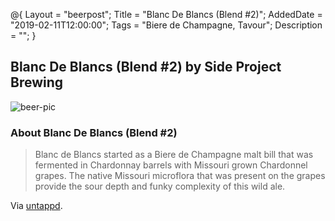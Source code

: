 @{ 
 Layout = "beerpost"; 
 Title = "Blanc De Blancs (Blend #2)"; 
 AddedDate = "2019-02-11T12:00:00"; 
 Tags = "Biere de Champagne, Tavour"; 
 Description = ""; 
 } 
 

## Blanc De Blancs (Blend #2) by Side Project Brewing

![beer-pic]

### About Blanc De Blancs (Blend #2)

> Blanc de Blancs started as a Biere de Champagne malt bill that was fermented in Chardonnay barrels with Missouri grown Chardonnel grapes. The native Missouri microflora that was present on the grapes provide the sour depth and funky complexity of this wild ale.

Via [untappd][untappd-url].

[untappd-url]: <https://untappd.com/b/side-project-brewing-blanc-de-blancs-blend-2/2823854>
[beer-pic]: https://jasonpowley.com/assets/img/2019-02-11-blanc-de-blancs-blend-2.jpeg "Blanc De Blancs (Blend #2) by Side Project Brewing"
